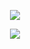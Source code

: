 
 <p align="center"> <img src="https://github.com/user-attachments/assets/65eac669-7202-41e8-b16a-48a0aa6ae87c"/>

  <p align="center"> <img src="https://github.com/user-attachments/assets/e3131fd0-8ba7-4966-b9d9-1b20e69db300"/>
